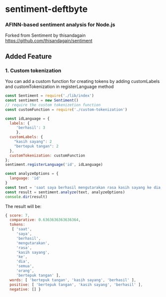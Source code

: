 # sentiment-deftbyte
### AFINN-based sentiment analysis for Node.js

Forked from Sentiment by thisandagain
https://github.com/thisandagain/sentiment

## Added Feature
### 1. Custom tokenization

You can add a custom function for creating tokens by adding customLabels and customTokenization in registerLanguage method

```js
const Sentiment = require('./lib/index')
const sentiment = new Sentiment()
// require the custom tokenizetion function
const customFunction = require('./custom-tokenization') 

const idLanguage = {
  labels: {
     'berhasil': 3
     },
  customLabels: {
    "kasih sayang": 2
    "bertepuk tangan": 2
  },
  customTokenization: customFunction
};
sentiment.registerLanguage('id', idLanguage)

const analyzeOptions = {
  language: 'id'
}
const text = 'saat saya berhasil mengutarakan rasa kasih sayang ke dia, semua orang bertepuk tangan'
const result = sentiment.analyze(text, analyzeOptions)
console.dir(result)
```

The result will be:
```javascript
{ score: 7,
  comparative: 0.6363636363636364,
  tokens:
   [ 'saat',
     'saya',
     'berhasil',
     'mengutarakan',
     'rasa',
     'kasih sayang',
     'ke',
     'dia',
     'semua',
     'orang',
     'bertepuk tangan' ],
  words: [ 'bertepuk tangan', 'kasih sayang', 'berhasil' ],
  positive: [ 'bertepuk tangan', 'kasih sayang', 'berhasil' ],
  negative: [] }
```

